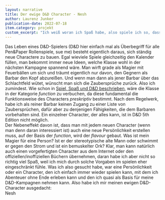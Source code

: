 ```yaml
---
layout: narrative
title: Der ewige D&D Character - Nesh
author: Laurenz Junker
publication-date: 2022-07-18
item.category: projekt
custom_excerpt: "Ich weiß woran ich Spaß habe, also spiele ich so, dass ich Spaß habe"
---
```


Das Leben eines D&D-Spielers (D&D hier einfach mal als Überbegriff für alle Pen&Paper Rollenspiele, sue me) besteht eigentlich daraus, sich ständig neue Charactere zu bauen. Egal wieviele Spiele gleichzeitig den Kalender füllen, man bekommt immer neue Ideen, welche Klasse wohl in der nächsten Kampagne spannend wäre. Man wirft grade als Magier mit Feuerbällen um sich und träumt eigentlich nur davon, den Gegnern als Barbar den Kopf abzureißen. Und wenn man dann als jener Barbar über das Schlachtfeld wütet, wünscht man sich die Zaubersprüche zurück. Also ich zumindest. Wie schon in [Spiel, Spaß und D&D beschrieben](https://kingsfilth.github.io/lernedenkennichtgedachtes/texts/Spielen/), wäre die Klasse in der Kategorie *function* zu verbuchen, da diese fundamental die Funktionsweise des Characters *preskriptiv* bestimmt. Nach dem Regelwerk, habe ich als reiner Barbar keinen Zugang zu einer Liste von Zaubersprüchen, dafür aber zu denjenigen Fähigkeiten, die dem Barbaren vorbehalten sind. Ein einzelner Character, der alles kann, ist in D&D 5th Edition nicht möglich. 
<br>
Der Nebeneffekt davon ist, dass man mit jedem neuen Character (wenn man denn daran interessiert ist) auch eine neue Persönlichkeit erstellen muss, auf der Basis der *function*, wird der *flavour* gebaut. Was ist mein Magier für eine Person? Ist er der stereotypische alte Mann oder schwimmt er gegen den Strom und ist ein bemuskelter Ork? 
Klar, man kann natürlich auch einen vorgefertigten Character aus dem Internet oder den offiziellen/inoffiziellen Büchern übernehmen, daran habe ich aber nicht so richtig viel Spaß, weil ich mich durch solche Vorgaben im spielen eher eingeschränkt fühle. 
Was ich also gesucht habe, war eine Persönlichkeit oder ein Character, den ich einfach immer wieder spielen kann, mit dem ich Abenteuer ohne Ende erleben kann und den ich quasi als Basis für meine D&D-Kampagnen nehmen kann. Also habe ich mir meinen ewigen D&D-Character ausgedacht:
<br>
Nesh
<br>
